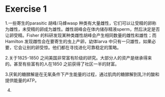 # Exercise 1    
1.一些寄生的parasitic 胡峰/马蜂wasp 种类有大量雌性，它们可以让受精的卵称为雌性，未受精的卵成为雄性。雌性胡峰会在体内储存精液sperm，然后决定是否让卵受精。Fisher 的科研发现某种类雌性胡峰会产生相同数量的雌性和雄性；而Hamilton 发现雌性会在要寄生的虫上产卵，幼体larva 中只有一只雄性，如果必要，它会让别的卵受惊。他们都在寻找进化可靠稳定的策略。       

2.关于1825-1850 之间美国非常富有阶级的研究。大部分人的资产是继承得来的。甚至有些富有的人在1850 之前获得了社区一半的财富。     

3.厌氧的糖酵解是在无氧条件下产生能量的过程，通过肌肉的糖酵解到乳汁的酸和提供能量的ATP。    

4.



